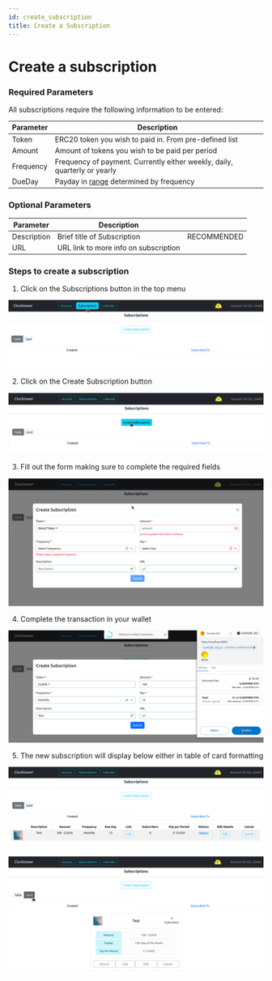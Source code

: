 ```yaml
---
id: create_subscription
title: Create a Subscription
---
```


# Create a subscription

### Required Parameters

All subscriptions require the following information to be entered:

| Parameter | Description |
|---|---|
| Token | ERC20 token you wish to paid in. From pre-defined list |
| Amount | Amount of tokens you wish to be paid per period |
| Frequency | Frequency of payment. Currently either weekly, daily, quarterly or yearly |
| DueDay | Payday in [range](../../../contracts/02-technical_reference/01-subscribe/01-subscribe_tech_reference.md#allowed-time-ranges) determined by frequency | 

### Optional Parameters

| Parameter | Description | |
|---|---|---|
| Description | Brief title of Subscription | RECOMMENDED |
| URL | URL link to more info on subscription | |

### Steps to create a subscription

1. Click on the Subscriptions button in the top menu 

![Menu Button Example](../../../assets/create_2.png)

2. Click on the Create Subscription button

![Create Button Example](../../../assets/create_3.png)

3. Fill out the form making sure to complete the required fields

![Create Form](../../../assets/create_4.png)

4. Complete the transaction in your wallet

![Create Transaction](../../../assets/create_transaction.png)

5. The new subscription will display below either in table of card formatting

![Create Card](../../../assets/create_5.png)

![Create Table](../../../assets/create_6.png)
